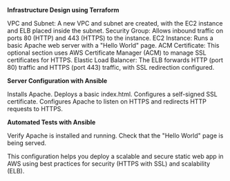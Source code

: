**Infrastructure Design using Terraform**

VPC and Subnet: A new VPC and subnet are created, with the EC2 instance and ELB placed inside the subnet.
Security Group: Allows inbound traffic on ports 80 (HTTP) and 443 (HTTPS) to the instance.
EC2 Instance: Runs a basic Apache web server with a "Hello World" page.
ACM Certificate: This optional section uses AWS Certificate Manager (ACM) to manage SSL certificates for HTTPS.
Elastic Load Balancer: The ELB forwards HTTP (port 80) traffic and HTTPS (port 443) traffic, with SSL redirection configured.


**Server Configuration with Ansible**

Installs Apache.
Deploys a basic index.html.
Configures a self-signed SSL certificate.
Configures Apache to listen on HTTPS and redirects HTTP requests to HTTPS.

**Automated Tests with Ansible**

Verify Apache is installed and running.
Check that the "Hello World" page is being served.

This configuration helps you deploy a scalable and secure static web app in AWS using best practices for security (HTTPS with SSL) and scalability (ELB).
